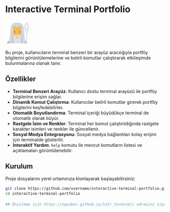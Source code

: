 # Interactive Terminal Portfolio

![Gandalf](gandalf.png)

Bu proje, kullanıcıların terminal benzeri bir arayüz aracılığıyla portföy bilgilerini görüntülemelerine ve belirli komutlar çalıştırarak etkileşimde bulunmalarına olanak tanır.

## Özellikler

- **Terminal Benzeri Arayüz**: Kullanıcı dostu terminal arayüzü ile portföy bilgilerine erişim sağlar.
- **Dinamik Komut Çalıştırma**: Kullanıcılar belirli komutlar girerek portföy bilgilerini keşfedebilirler.
- **Otomatik Boyutlandırma**: Terminal içeriği büyüdükçe terminal de otomatik olarak büyür.
- **Rastgele İsim ve Renkler**: Terminal her komut çalıştırıldığında rastgele karakter isimleri ve renkler ile güncellenir.
- **Sosyal Medya Entegrasyonu**: Sosyal medya bağlantıları kolay erişim için terminalde gösterilir.
- **İnteraktif Yardım**: `help` komutu ile mevcut komutların listesi ve açıklamaları görüntülenebilir.

## Kurulum

Proje dosyalarını yerel ortamınıza klonlayarak başlayabilirsiniz:

```bash
git clone https://github.com/username/interactive-terminal-portfolio.git
cd interactive-terminal-portfolio

## Önizleme için https://oguzbor.github.io/lotr_terminal/ adresini ziyaret edebilirsiniz.
